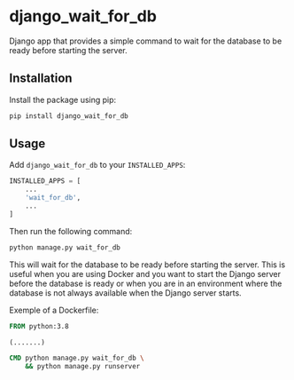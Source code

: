# django_wait_for_db
 Django app that provides a simple command to wait for the database to be ready before starting the server.

## Installation

Install the package using pip:

```bash
pip install django_wait_for_db
```

## Usage

Add `django_wait_for_db` to your `INSTALLED_APPS`:

```python
INSTALLED_APPS = [
    ...
    'wait_for_db',
    ...
]
```

Then run the following command:

```bash
python manage.py wait_for_db
```

This will wait for the database to be ready before starting the server.
This is useful when you are using Docker and you want to start the Django server before the database is ready or when you are in an environment where the database is not always available when the Django server starts.

Exemple of a Dockerfile:

```Dockerfile
FROM python:3.8

(.......)

CMD python manage.py wait_for_db \
    && python manage.py runserver
```
